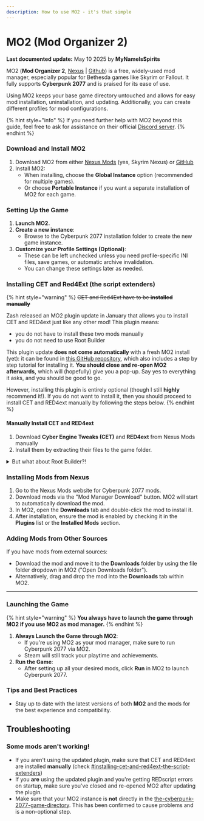 ```yaml
---
description: How to use MO2 - it's that simple
---
```


# MO2 (Mod Organizer 2)

**Last documented update:** May 10 2025 by **MyNameIsSpirits**

MO2 (**Mod Organizer 2**, [Nexus](https://www.nexusmods.com/skyrimspecialedition/mods/6194?tab=files) | [Github](https://github.com/ModOrganizer2/modorganizer/releases)) is a free, widely-used mod manager, especially popular for Bethesda games like Skyrim or Fallout. It fully supports **Cyberpunk 2077** and is praised for its ease of use.

Using MO2 keeps your base game directory untouched and allows for easy mod installation, uninstallation, and updating. Additionally, you can create different profiles for mod configurations.

{% hint style="info" %}
If you need further help with MO2 beyond this guide, feel free to ask for assistance on their official [Discord server](https://discord.com/invite/ewUVAqyrQX).
{% endhint %}

### **Download and Install MO2**

1. Download MO2 from either [Nexus Mods](https://www.nexusmods.com/skyrimspecialedition/mods/6194) (yes, Skyrim Nexus) or [GitHub](https://github.com/Modorganizer2/modorganizer/releases)
2. Install MO2:
   * When installing, choose the **Global Instance** option (recommended for multiple games).
   * Or choose **Portable Instance** if you want a separate installation of MO2 for each game.

### **Setting Up the Game**

1. **Launch MO2.**
2. **Create a new instance**:
   * Browse to the Cyberpunk 2077 installation folder to create the new game instance.
3. **Customize your Profile Settings (Optional)**:
   * These can be left unchecked unless you need profile-specific INI files, save games, or automatic archive invalidation.
   * You can change these settings later as needed.

### Installing CET and Red4Ext (the script extenders)

{% hint style="warning" %}
~~CET and Red4Ext have to be **installed manually**~~

Zash released an MO2 plugin update in January that allows you to install CET and RED4ext just like any other mod! This plugin means:

* you do not have to install these two mods manually
* you do not need to use Root Builder

This plugin update **does not come automatically** with a fresh MO2 install (yet): it can be found in [this GitHub repository](https://github.com/ZashIn/modorganizer-basic_games/releases/tag/cyberpunk-v3.0), which also includes a step by step tutorial for installing it. **You should close and re-open MO2 afterwards,** which will (hopefully) give you a pop-up. Say yes to everything it asks, and you should be good to go.

However, installing this plugin is entirely optional (though I still **highly** recommend it!). If you do not want to install it, then you should proceed to install CET and RED4ext manually by following the steps below.
{% endhint %}

#### Manually Install CET and RED4ext

1. Download **Cyber Engine Tweaks (CET)** and **RED4ext** from Nexus Mods manually
2. Install them by extracting their files to the game folder.

<details>

<summary>But what about Root Builder?!</summary>

Both the developer of MO2 and the guy who wrote the Cyberpunk plugin do [not recommend](https://discord.com/channels/717692382849663036/788213273530335233/1300415018864742461) Root Builder. If it's working for you, feel free to keep using it, but this is **not** the advised option for new users.

If you have chosen to install the plugin update mentioned above, then Root Builder is not at all necessary. It can (and should) be disabled via **Settings > Plugins.**

</details>

### **Installing Mods from Nexus** <a href="#installing-mods-from-nexus" id="installing-mods-from-nexus"></a>

1. Go to the Nexus Mods website for Cyberpunk 2077 mods.
2. Download mods via the "Mod Manager Download" button. MO2 will start to automatically download the mod.
3. In MO2, open the **Downloads** tab and double-click the mod to install it.
4. After installation, ensure the mod is enabled by checking it in the **Plugins** list or the **Installed Mods** section.

### **Adding Mods from Other Sources**

If you have mods from external sources:

* Download the mod and move it to the **Downloads** folder by using the file folder dropdown in MO2 ("Open Downloads folder").
* Alternatively, drag and drop the mod into the **Downloads** tab within MO2.

***

### Launching the Game

{% hint style="warning" %}
**You always have to launch the game through MO2 if you use MO2 as mod manager.**
{% endhint %}

1. **Always Launch the Game through MO2**:
   * If you're using MO2 as your mod manager, make sure to run Cyberpunk 2077 via MO2.
   * Steam will still track your playtime and achievements.
2. **Run the Game**:
   * After setting up all your desired mods, click **Run** in MO2 to launch Cyberpunk 2077.

### Tips and Best Practices

* Stay up to date with the latest versions of both **MO2** and the mods for the best experience and compatibility.

## Troubleshooting

### Some mods aren't working!

* If you aren't using the updated plugin, make sure that CET and RED4ext are installed **manually** (check [#installing-cet-and-red4ext-the-script-extenders](mo2-mod-organizer-2.md#installing-cet-and-red4ext-the-script-extenders "mention"))
* If you **are** using the updated plugin and you're getting REDscript errors on startup, make sure you've closed and re-opened MO2 after updating the plugin.
* Make sure that your MO2 instance is **not** directly in the [the-cyberpunk-2077-game-directory](../the-cyberpunk-2077-game-directory/ "mention"). This has been confirmed to cause problems and is a non-optional step.

